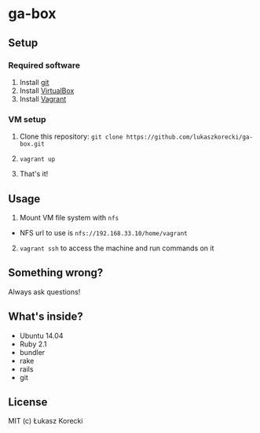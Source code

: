 # ga-box


## Setup

### Required software

1. Install [git](http://git-scm.org)
2. Install [VirtualBox](https://www.virtualbox.org/)
3. Install [Vagrant](http://vagrantup.com)

### VM setup

1. Clone this repository:
  `git clone https://github.com/lukaszkorecki/ga-box.git`

2. `vagrant up`
3. That's it!



## Usage

1. Mount VM file system with `nfs`
  - NFS url to use is `nfs://192.168.33.10/home/vagrant`
2. `vagrant ssh` to access the machine and run commands on it


## Something wrong?

Always ask questions!


## What's inside?

- Ubuntu 14.04
- Ruby 2.1
- bundler
- rake
- rails
- git


## License

MIT
(c) Łukasz Korecki
